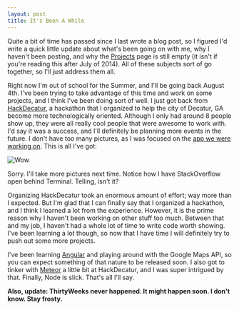 ```yaml
---
layout: post
title: It's Been A While
---
```


Quite a bit of time has passed since I last wrote a blog post, so I figured I'd write a quick little update about what's been going on with me, why I haven't been posting, and why the [Projects](http://touchred.github.io/projects.html) page is still empty (it isn't if you're reading this after July of 2014). All of these subjects sort of go together, so I'll just address them all. 

Right now I'm out of school for the Summer, and I'll be going back August 4th. I've been trying to take advantage of this time and work on some projects, and I think I've been doing sort of well. I just got back from [HackDecatur](http://touchred.github.io/hackdecatur/), a hackathon that I organized to help the city of Decatur, GA become more technologically oriented. Although I only had around 8 people show up, they were all really cool people that were awesome to work with. I'd say it was a success, and I'll definitely be planning more events in the future. 
I don't have too many pictures, as I was focused on the [app we were working on](http://github.com/HackDecatur2014/lflab). This is all I've got:

![Wow](http://i.imgur.com/W512gex.png)

Sorry. I'll take more pictures next time. Notice how I have StackOverflow open behind Terminal. Telling, isn't it?

Organizing HackDecatur took an enormous amount of effort; way more than I expected. But I'm glad that I can finally say that I organized a hackathon, and I think I learned a lot from the experience. However, it is the prime reason why I haven't been working on other stuff too much. Between that and my job, I haven't had a whole lot of time to write code worth showing. I've been learning a lot though, so now that I have time I will definitely try to push out some more projects. 

I've been learning [Angular](https://angularjs.org/) and playing around with the Google Maps API, so you can expect something of that nature to be released soon. I also got to tinker with [Meteor](https://www.meteor.com) a little bit at HackDecatur, and I was super intrigued by that. Finally, Node is slick. That's all I'll say.

**Also, update: ThirtyWeeks never happened. It might happen soon. I don't know. Stay frosty.**